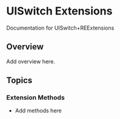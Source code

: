 # UISwitch Extensions

Documentation for UISwitch+REExtensions

## Overview

Add overview here.

## Topics

### Extension Methods

- Add methods here